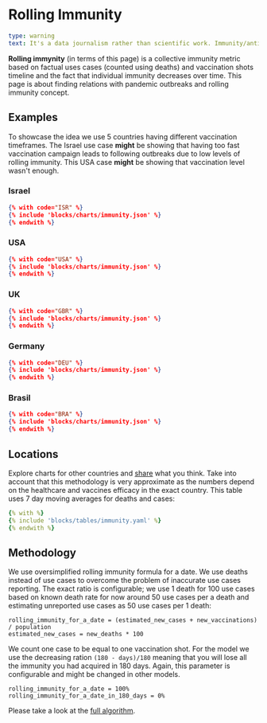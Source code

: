 # Rolling Immunity

```yaml remark
type: warning
text: It's a data journalism rather than scientific work. Immunity/antibodies analysis is complicated matter. You can read more about it, for example, in this <a href="https://www.nature.com/articles/s41591-021-01377-8">scientific paper</a>.
```

**Rolling immynity** (in terms of this page) is a collective immunity metric based on factual uses cases (counted using deaths) and vaccination shots timeline and the fact that individual immunity decreases over time.  This page is about finding relations with pandemic outbreaks and rolling immunity concept.

## Examples

To showcase the idea we use 5 countries having different vaccination timeframes. The Israel use case **might** be showing that having too fast vaccination campaign leads to following outbreaks due to low levels of rolling immunity. This USA case **might** be showing that vaccination level wasn't enough.

### Israel

```json chart
{% with code="ISR" %}
{% include 'blocks/charts/immunity.json' %}
{% endwith %}
```

### USA

```json chart
{% with code="USA" %}
{% include 'blocks/charts/immunity.json' %}
{% endwith %}
```

### UK

```json chart
{% with code="GBR" %}
{% include 'blocks/charts/immunity.json' %}
{% endwith %}
```

### Germany

```json chart
{% with code="DEU" %}
{% include 'blocks/charts/immunity.json' %}
{% endwith %}
```

### Brasil


```json chart
{% with code="BRA" %}
{% include 'blocks/charts/immunity.json' %}
{% endwith %}
```

## Locations

Explore charts for other countries and [share](forum.html) what you think. Take into account that this methodology is very approximate as the numbers depend on the healthcare and vaccines efficacy in the exact country. This table uses 7 day moving averages for deaths and cases:

```yaml correlation
{% with %}
{% include 'blocks/tables/immunity.yaml' %}
{% endwith %}
```

## Methodology

We use oversimplified rolling immunity formula for a date. We use deaths instead of use cases to overcome the problem of inaccurate use cases reporting. The exact ratio is configurable; we use 1 death for 100 use cases based on known death rate for now around 50 use cases per a death and estimating unreported use cases as 50 use cases per 1 death:

```
rolling_immunity_for_a_date = (estimated_new_cases + new_vaccinations) / population
estimated_new_cases = new_deaths * 100
```

We count one case to be equal to one vaccination shot. For the model we use the decreasing ration `(180 - days)/180` meaning that you will lose all the immunity you had acquired in 180 days. Again, this parameter is configurable and might be changed in other models.

```
rolling_immunity_for_a_date = 100%
rolling_immunity_for_a_date_in_180_days = 0%
```

Please take a look at the [full algorithm](data.html).
